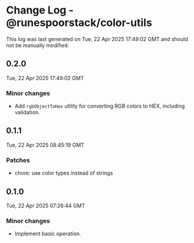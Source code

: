 # Change Log - @runespoorstack/color-utils

This log was last generated on Tue, 22 Apr 2025 17:49:02 GMT and should not be manually modified.

## 0.2.0
Tue, 22 Apr 2025 17:49:02 GMT

### Minor changes

- Add `rgbObjectToHex` utility for converting RGB colors to HEX, including validation.

## 0.1.1
Tue, 22 Apr 2025 08:45:19 GMT

### Patches

- chore: use color types instead of strings

## 0.1.0
Tue, 22 Apr 2025 07:26:44 GMT

### Minor changes

- Implement basic operation.


